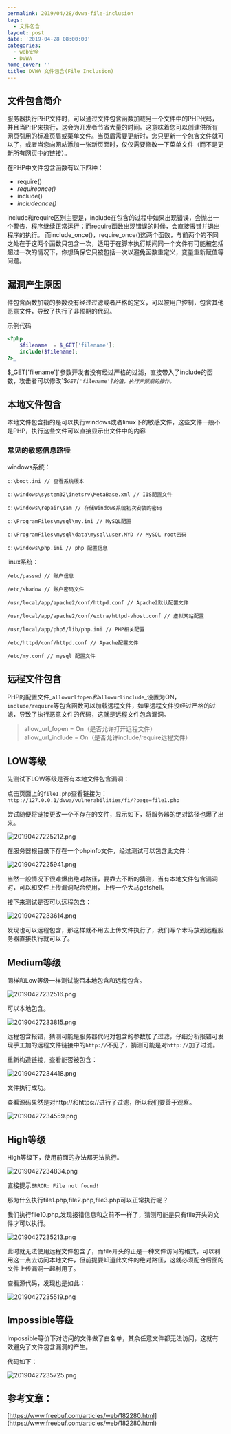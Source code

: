 ```yaml
---
permalink: 2019/04/28/dvwa-file-inclusion
tags:
  - 文件包含
layout: post
date: '2019-04-28 08:00:00'
categories:
  - web安全
  - DVWA
home_cover: ''
title: DVWA 文件包含(File Inclusion)
---
```


## 文件包含简介


服务器执行PHP文件时，可以通过文件包含函数加载另一个文件中的PHP代码，并且当PHP来执行，这会为开发者节省大量的时间。这意味着您可以创建供所有网页引用的标准页眉或菜单文件。当页眉需要更新时，您只更新一个包含文件就可以了，或者当您向网站添加一张新页面时，仅仅需要修改一下菜单文件（而不是更新所有网页中的链接）。


在PHP中文件包含函数有以下四种：

- require()
- _requireonce()_
- include()
- _includeonce()_

include和require区别主要是，include在包含的过程中如果出现错误，会抛出一个警告，程序继续正常运行；而require函数出现错误的时候，会直接报错并退出程序的执行。
而include_once()，require_once()这两个函数，与前两个的不同之处在于这两个函数只包含一次，适用于在脚本执行期间同一个文件有可能被包括超过一次的情况下，你想确保它只被包括一次以避免函数重定义，变量重新赋值等问题。


## 漏洞产生原因


件包含函数加载的参数没有经过过滤或者严格的定义，可以被用户控制，包含其他恶意文件，导致了执行了非预期的代码。


示例代码


```php
<?php
    $filename  = $_GET['filename'];
    include($filename);
?>_

```


$_GET['filename']`参数开发者没有经过严格的过滤，直接带入了include的函数，攻击者可以修改`$_`GET['filename']的值，执行非预期的操作。`_


## 本地文件包含


本地文件包含指的是可以执行windows或者linux下的敏感文件，这些文件一般不是PHP，执行这些文件可以直接显示出文件中的内容


### 常见的敏感信息路径


windows系统：


```text
c:\boot.ini // 查看系统版本

c:\windows\system32\inetsrv\MetaBase.xml // IIS配置文件

c:\windows\repair\sam // 存储Windows系统初次安装的密码

c:\ProgramFiles\mysql\my.ini // MySQL配置

c:\ProgramFiles\mysql\data\mysql\user.MYD // MySQL root密码

c:\windows\php.ini // php 配置信息

```


linux系统：


```text
/etc/passwd // 账户信息

/etc/shadow // 账户密码文件

/usr/local/app/apache2/conf/httpd.conf // Apache2默认配置文件

/usr/local/app/apache2/conf/extra/httpd-vhost.conf // 虚拟网站配置

/usr/local/app/php5/lib/php.ini // PHP相关配置

/etc/httpd/conf/httpd.conf // Apache配置文件

/etc/my.conf // mysql 配置文件

```


## 远程文件包含


PHP的配置文件_`allowurlfopen`_和_`allowurlinclude`_设置为ON，`include/require`等包含函数可以加载远程文件，如果远程文件没经过严格的过滤，导致了执行恶意文件的代码，这就是远程文件包含漏洞。


> allow_url_fopen = On（是否允许打开远程文件）  
> allow_url_include = On（是否允许include/require远程文件）


## LOW等级


先测试下LOW等级是否有本地文件包含漏洞：


点击页面上的`file1.php`查看链接为：`http://127.0.0.1/dvwa/vulnerabilities/fi/?page=file1.php`


尝试随便将链接更改一个不存在的文件，显示如下，将服务器的绝对路径也爆了出来。


![20190427225212.png](../post_images/64141fe2e5af169e0d5323b625b0a16a.png)


在服务器根目录下存在一个phpinfo文件，经过测试可以包含此文件：


![20190427225941.png](../post_images/e6fc54753cb14eabb83e956f37876ca2.png)


当然一般情况下很难爆出绝对路径，要靠去不断的猜测，当有本地文件包含漏洞时，可以和文件上传漏洞配合使用，上传一个大马getshell。


接下来测试是否可以远程包含：


![20190427233614.png](../post_images/caea38a7b340554bedb6cbbdb7fa2afc.png)


发现也可以远程包含，那这样就不用去上传文件执行了，我们写个木马放到远程服务器直接执行就可以了。


## Medium等级


同样和Low等级一样测试能否本地包含和远程包含。


![20190427232516.png](../post_images/f9c03d1cf2c477e34eba8dd5c3e8f275.png)


可以本地包含。


![20190427233815.png](../post_images/4035f29170584d9f5867179adf1a7261.png)


远程包含报错，猜测可能是服务器代码对包含的参数加了过滤，仔细分析报错可发现手工加的远程文件链接中的`http://`不见了，猜测可能是对`http://`加了过滤。


重新构造链接，查看能否被包含：


![20190427234418.png](../post_images/189d27b89771956f18c8d4618c56d7dc.png)


文件执行成功。


查看源码果然是对http://和https://进行了过滤，所以我们要善于观察。


![20190427234559.png](../post_images/ff704f469645f685d82a8950cc229827.png)


## High等级


High等级下，使用前面的办法都无法执行。


![20190427234834.png](../post_images/9110233217de11031d0861bcc66e6026.png)


直接提示`ERROR: File not found!`


那为什么执行file1.php,file2.php,file3.php可以正常执行呢？


我们执行file10.php,发现报错信息和之前不一样了，猜测可能是只有file开头的文件才可以执行。


![20190427235213.png](../post_images/3b3dcca5cd6f8ef2f939d5f8bede755a.png)


此时就无法使用远程文件包含了，而file开头的正是一种文件访问的格式，可以利用这一点去访问本地文件，但前提要知道此文件的绝对路径，这就必须配合后面的文件上传漏洞一起利用了。


查看源代码，发现也是如此：


![20190427235519.png](../post_images/1d12a73a4fc650415f198cb430e3a6e9.png)


## Impossible等级


Impossible等价下对访问的文件做了白名单，其余任意文件都无法访问，这就有效避免了文件包含漏洞的产生。


代码如下：


![20190427235725.png](../post_images/294d47abbf43ad2496cdbf5e5bb35f1c.png)


## 参考文章：


[https://www.freebuf.com/articles/web/182280.html](https://www.freebuf.com/articles/web/182280.html)

